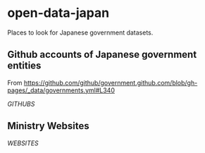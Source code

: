 # open-data-japan
Places to look for Japanese government datasets.

## Github accounts of Japanese government entities
From https://github.com/github/government.github.com/blob/gh-pages/_data/governments.yml#L340

$GITHUBS$

<!-- Eventually I want to check these using https://docs.github.com/en/rest/guides/getting-started-with-the-rest-api -->

## Ministry Websites

$WEBSITES$
